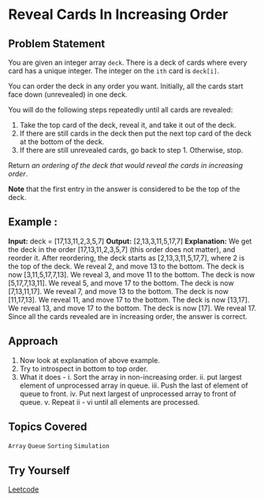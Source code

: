 # Reveal Cards In Increasing Order

## Problem Statement
You are given an integer array  `deck`. There is a deck of cards where every card has a unique integer. The integer on the  `ith`  card is  `deck[i]`.

You can order the deck in any order you want. Initially, all the cards start face down (unrevealed) in one deck.

You will do the following steps repeatedly until all cards are revealed:

1.  Take the top card of the deck, reveal it, and take it out of the deck.
2.  If there are still cards in the deck then put the next top card of the deck at the bottom of the deck.
3.  If there are still unrevealed cards, go back to step 1. Otherwise, stop.

Return  _an ordering of the deck that would reveal the cards in increasing order_.

**Note**  that the first entry in the answer is considered to be the top of the deck.

## Example :

**Input:** deck = [17,13,11,2,3,5,7]
**Output:** [2,13,3,11,5,17,7]
**Explanation:** 
We get the deck in the order [17,13,11,2,3,5,7] (this order does not matter), and reorder it.
After reordering, the deck starts as [2,13,3,11,5,17,7], where 2 is the top of the deck.
We reveal 2, and move 13 to the bottom.  The deck is now [3,11,5,17,7,13].
We reveal 3, and move 11 to the bottom.  The deck is now [5,17,7,13,11].
We reveal 5, and move 17 to the bottom.  The deck is now [7,13,11,17].
We reveal 7, and move 13 to the bottom.  The deck is now [11,17,13].
We reveal 11, and move 17 to the bottom.  The deck is now [13,17].
We reveal 13, and move 17 to the bottom.  The deck is now [17].
We reveal 17.
Since all the cards revealed are in increasing order, the answer is correct.


## Approach 
1. Now look at explanation of above example.
2. Try to introspect in bottom to top order.
3. What it does - 
i. Sort the array in non-increasing order.
ii. put largest element of unprocessed array in queue.
iii. Push the last of element of queue to front.
iv. Put next largest of unprocessed array to front of queue.
v. Repeat ii - vi until all elements are processed.

## Topics Covered
```Array``` ```Queue``` ```Sorting``` ```Simulation```

## Try Yourself

[Leetcode](https://leetcode.com/problems/reveal-cards-in-increasing-order/)
